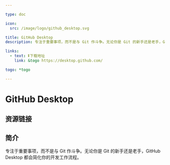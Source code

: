 ```yaml
---

type: doc

icon:
  src: /image/logo/github_desktop.svg

title: GitHub Desktop
description: 专注于重要事项，而不是与 Git 作斗争。无论你是 Git 的新手还是老手，GitHub Desktop 都会简化你的开发工作流程。

links:
  - text: ⏬下载地址
    link: &togo https://desktop.github.com/

togo: *togo

---
```


<ShowLogo />

# GitHub Desktop

<ShowBreadcrumb />

## 资源链接

<ShowLinks />

## 简介

专注于重要事项，而不是与 Git 作斗争。无论你是 Git 的新手还是老手，GitHub Desktop 都会简化你的开发工作流程。